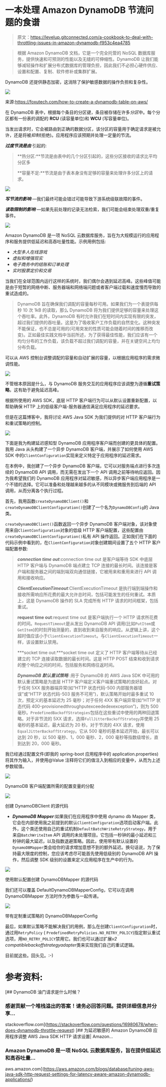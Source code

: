 # 一本处理 Amazon DynamoDB 节流问题的食谱

> 原文：<https://levelup.gitconnected.com/a-cookbook-to-deal-with-throttling-issues-in-amazon-dynamodb-f953c4ea4785>

> 根据 Amazon DynamoDB 文档，它是一个完全托管的 NoSQL 数据库服务，提供快速和可预测的性能以及无缝的可伸缩性。DynamoDB 让我们能够减轻操作和扩展分布式数据库的管理负担，因此我们不必担心硬件供应、设置和配置、复制、软件修补或集群扩展。

DynamoDB 还提供静态加密，这消除了保护敏感数据的操作负担和复杂性。

![](img/c84bd0bd65da69a663457cc3035edf09.png)

来源:https://foxutech.com/how-to-create-a-dynamodb-table-on-aws/

在 DynamoDB 表中，根据每个条目的分区键，条目被存储在许多*分区*中。每个分区都有一份表的调配的 **RCU** (读容量单位)和 **WCU** (写容量单位)。

当发出请求时，它会被路由到正确的数据分区，该分区的容量用于确定请求是被允许，还是将被*抑制*(拒绝)。应用程序应该预期并处理一定量的节流。

***过度节流是由*** 引起的:

> **热分区:**节流是由表中的几个分区引起的，这些分区接收的请求比平均分区多
> 
> **容量不足:**节流是由于表本身没有足够的容量来处理许多分区上的请求。

![](img/23da6b4b75191d2f87313e59b301ae04.png)

***写节流的影响*** —我们最终可能会错过可能导致下游系统级联故障的事件。

***读取限制的影响*** —如果先前处理的记录无法检索，我们可能会结束处理双重/重复事件。

![](img/ccc278ede99180935599c4fa8a5d9ce2.png)

Amazon DynamoDB 是一项 NoSQL 云数据库服务，旨在为大规模运行的应用程序和服务提供低延迟和高吞吐量性能。示例用例包括:

*   *大型多人在线游戏*
*   *虚拟和增强现实*
*   *电子商务中的结账和订单处理*
*   *实时股票定价和交易*

当我们在全球范围内运行这样的系统时，我们偶尔会遇到延迟高峰。这些峰值可能是由于短暂的网络中断、服务器端和网络端问题或者客户端过载和速度慢而导致的重试造成的。

> DynamoDB 旨在确保我们调配的容量每秒可用。如果我们为一个表提供每秒 10 次 1kB 的读取，那么 DynamoDB 将为我们提供足够的容量来处理这个吞吐率。此外，DynamoDB 有时允许我们在短时间内实现有限的突发，超过我们提供的吞吐量。这是为了吸收客户工作负载的自然变化。这种突发不能保证，也不总是可用的(可用突发的性质可能会随着时间的推移而改变)。正如最佳实践文档中当前所述，为了获得最佳性能，我们应该有一个均匀分布的工作负载，该负载不超过我们调配的容量，并在关键空间上均匀分布负载。

可以从 AWS 控制台调整调配的容量和自动扩展的容量，以根据应用程序的需求微调性能。

![](img/14dcb718522be444a8a6f13e29c33894.png)

不管根本原因是什么，与 DynamoDB 服务交互的应用程序应该调整为遵循**重试策略**，这有助于避免延迟高峰。

根据所使用的 AWS SDK，底层 HTTP 客户端行为可以从默认设置重新配置，以帮助确保 HTTP 上的低级客户端-服务器通信满足应用程序的延迟要求。

但是在这篇博客中，我将讨论 AWS Java SDK 为我们提供的对 HTTP 客户端行为和重试策略的控制。

![](img/3f0fa880c367d59bedbfa3b086c49a8d.png)

下面是我为构建延迟感知型 DynamoDB 应用程序客户端而创建的更具体的配置。我用 Java 从头构建了一个异步 DynamoDB 客户端，并展示了如何使用 AWS SDK 中的`ClientConfiguration`实现来定义特定于应用程序的延迟需求。

在本例中，我创建了一个异步 DynamoDB 客户端，它可以对服务端点进行多次连续的 DynamoDB API 调用，而无需在发出下一个 API 调用之前等待响应返回。因为我希望我们的 DynamoDB 应用程序对延迟敏感，所以异步客户端应用程序是一个不错的选择。它可以准备和处理越来越多的从不同模块或微服务到后端的 API 调用，从而分离各个执行过程。

首先，我用函数`createDynamoDBClient()`和`createDynamoDBClientConfiguration()`创建了一个名为`DynamoDBConfig`的 Java 类。

`createDynamoDBClient()`函数返回一个异步 DynamoDB 客户端对象，该对象使用来自`ClientConfiguration`对象的低级 HTTP 客户端配置，这些配置由`createDynamoDBClientConfiguration()`私有 API 操作返回。正如我们在下面的代码示例中看到的，在`ClientConfiguration`对象创建期间设置了五个 HTTP 客户端配置参数:

> ***connection time out***:connection time out 是客户端等待 SDK 中底层 HTTP 客户端与 DynamoDB 端点建立 TCP 连接的最长时间。该连接是客户端和服务器之间的端到端双向通信链接，它被用来和重用来进行 API 调用和接收响应。
> 
> ***ClientExecutionTimeout***:ClientExecutionTimeout 是执行端到端操作和接收所需响应所花费的最大允许总时间，包括可能发生的任何重试。本质上，这是 DynamoDB 操作的 SLA 完成所有 HTTP 请求的时间框架，包括重试。
> 
> **request time out**:request time out 是客户端执行一个 HTTP 请求所花费的时间。`RequestTimeout`是从发出 DynamoDB API 调用(比如`PutItem`或`GetItem`)的时刻开始测量的，直到收到来自服务的响应。从逻辑上讲，这个超时值应该小于`ClientExecutionTimeout`。与`ClientExecutionTimeout`一样，该设置默认禁用。
> 
> ***socket time out:***socket time out 定义了 HTTP 客户端等待从已经建立的 TCP 连接读取数据的最长时间。这是 HTTP POST 结束和收到请求的整个响应之间的时间，包括服务和网络往返时间。
> 
> ***DynamoDB 默认重试策略*** :用于 DynamoDB 的 AWS Java SDK 中可用的默认重试策略是为底层 HTTP 客户端定义客户端重试策略的良好起点。对于任何 5XX 服务器端异常(如“HTTP 状态代码-500 内部服务器错误”或“HTTP 状态代码-503 服务不可用”)，默认策略开始时最多重试 10 次，预定义的基本延迟为 25 毫秒；对于任何 4XX 客户端异常(如“HTTP 状态代码 400-provisionedthroughputexceededexexception”)，则为 500 毫秒。`PredefinedBackoffStrategies`包括在这些重试中使用的两种回退策略。对于非节流的 5XX 请求，选择`FullJitterBackoffStrategy`并使用 25 毫秒的基本延迟，最大延迟为 20 秒。对于节流的 4XX 请求，使用`EqualJitterBackoffStrategy`。它从 500 毫秒的基本延迟开始，最长可以达到 20 秒，以 500 毫秒、1，000 毫秒、2，000 毫秒等指数级增长，直到达到 20，000 毫秒。

我已经通过配置文件(即我的 spring-boot 应用程序中的 application.properties)将其作为输入，并使用@Value 注释将它们的值注入到相应的变量中，从而为上述参数赋值。

![](img/3be8d6c53a0b8c2105034075dd54f9b1.png)

DynamoDB 客户端配置所需的配置变量的分配

![](img/c7764355b450b8349e1e769303c7fbc0.png)

创建 DynamoDBClient 的源代码

*   ***DynamoDB Mapper***:如果我们在应用程序中使用 dynamo db Mapper 类，它会在内部使用我之前提到的默认`ClientConfiguration`选项启动客户端。此外，这个类还使用自己的重试机制`DefaultBatchWriteRetryStrategy`，用于来自`BatchWriteItem` API 调用的未处理项目。它包括一秒钟的最小延迟和三秒钟的最大延迟，以及指数退避策略。因此，使用带有默认设置的`DynamoDBMapper`类会给你的请求增加意想不到的额外延迟。换句话说，为了保持最大限度的控制，您应该考虑尽可能首先使用低级别的 DynamoDB API 操作，然后调整 SDK 级别的设置来定义应用程序在生产中的行为。

![](img/6f272387bf0f1746737e757deb16379e.png)

使用默认配置创建 DynamoDBMapper 的源代码

我们还可以覆盖 DefaultDynamoDBMapperConfig，它可以在调用 DynamoDBMapper 方法时作为参数与一起传递。

![](img/61a628f9c06ef7d88f88202ad31155f9.png)

带有定制重试策略的 DynamoDBMapperConfig

最后，如果默认策略不能解决我们的用例，那么在创建`ClientConfiguration`时，通过用`RetryPolicy` ( `PredefinedRetryPolicies.NO_RETRY_POLICY`)指定默认重试选项，用`NO_RETRY_POLICY`禁用它。我们也可以通过扩展*v2 compatiblebackoffstrategyadapter*类来实现我们自己的重试逻辑。

目前就这些。回头见。:-)

# 参考资料:

[](https://stackoverflow.com/questions/16980678/when-does-dynamodb-throttle-request) [## DynamoDB 油门请求是什么时候？

### 感谢贡献一个堆栈溢出的答案！请务必回答问题。提供详细信息并分享…

stackoverflow.com](https://stackoverflow.com/questions/16980678/when-does-dynamodb-throttle-request) [](https://aws.amazon.com/blogs/database/tuning-aws-java-sdk-http-request-settings-for-latency-aware-amazon-dynamodb-applications/) [## 为延迟敏感的 Amazon DynamoDB 应用程序调整 AWS Java SDK HTTP 请求设置| Amazon…

### Amazon DynamoDB 是一项 NoSQL 云数据库服务，旨在提供低延迟和高吞吐量…

aws.amazon.com](https://aws.amazon.com/blogs/database/tuning-aws-java-sdk-http-request-settings-for-latency-aware-amazon-dynamodb-applications/)